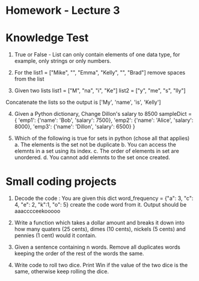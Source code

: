 # Homework - Lecture 3

# Knowledge Test

1. True or False - List can only contain elements of one data type, for example, only strings or only numbers.

2. For the list1 = ["Mike", "", "Emma", "Kelly", "", "Brad"] remove spaces from the list 

3. Given two lists
list1 = ["M", "na", "i", "Ke"] 
list2 = ["y", "me", "s", "lly"]

Concatenate the lists so the output is ['My', 'name', 'is', 'Kelly']

4. Given a Python dictionary, Change Dillon's salary to 8500
sampleDict = {
     'emp1': {'name': 'Bob', 'salary': 7500},
     'emp2': {'name': 'Alice', 'salary': 8000},
     'emp3': {'name': 'Dillon', 'salary': 6500}
}

5. Which of the following is true for sets in python (chose all that applies)
a. The elements is the set not be duplicate
b. You can access the elemnts in a set using its index.
c. The order of elements in set are unordered. 
d. You cannot add elemnts to the set once created.

# Small coding projects
1. Decode the code : You are given this dict word_frequency = {"a": 3, "c": 4, "e": 2, "k":1, "o": 5}
create the code word from it. Output should be aaacccceekooooo

2. Write a function which takes a dollar amount and breaks it down into how many quaters (25 cents), dimes (10 cents), nickels (5 cents) and pennies (1 cent) would it contain.

3. Given a sentence containing n words. Remove all duplicates words keeping the order of the rest of the words the same. 

4. Write code to roll two dice. Print Win if the value of the two dice is the same, otherwise keep rolling the dice. 
